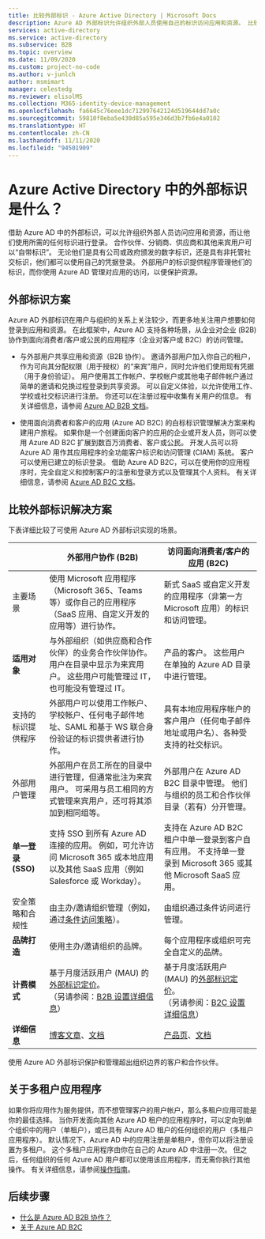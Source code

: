```yaml
---
title: 比较外部标识 - Azure Active Directory | Microsoft Docs
description: Azure AD 外部标识允许组织外部人员使用自己的标识访问应用和资源。 比较外部标识的解决方案，包括 Azure Active Directory B2B 协作和 Azure AD B2C。
services: active-directory
ms.service: active-directory
ms.subservice: B2B
ms.topic: overview
ms.date: 11/09/2020
ms.custom: project-no-code
ms.author: v-junlch
author: msmimart
manager: celestedg
ms.reviewer: elisolMS
ms.collection: M365-identity-device-management
ms.openlocfilehash: fa6645c76eee1dc712997642124d519644dd7a0c
ms.sourcegitcommit: 59810f8eba5e430d85a595e346d3b7fb6e4a0102
ms.translationtype: HT
ms.contentlocale: zh-CN
ms.lasthandoff: 11/11/2020
ms.locfileid: "94501909"
---
```

# <a name="what-are-external-identities-in-azure-active-directory"></a>Azure Active Directory 中的外部标识是什么？

借助 Azure AD 中的外部标识，可以允许组织外部人员访问应用和资源，而让他们使用所需的任何标识进行登录。 合作伙伴、分销商、供应商和其他来宾用户可以“自带标识”。 无论他们是具有公司或政府颁发的数字标识，还是具有非托管社交标识，他们都可以使用自己的凭据登录。 外部用户的标识提供程序管理他们的标识，而你使用 Azure AD 管理对应用的访问，以便保护资源。

## <a name="external-identities-scenarios"></a>外部标识方案

Azure AD 外部标识在用户与组织的关系上关注较少，而更多地关注用户想要如何登录到应用和资源。 在此框架中，Azure AD 支持各种场景，从企业对企业 (B2B) 协作到面向消费者/客户或公民的应用程序（企业对客户或 B2C）的访问管理。

- 与外部用户共享应用和资源（B2B 协作）。 邀请外部用户加入你自己的租户，作为可向其分配权限（用于授权）的“来宾”用户，同时允许他们使用现有凭据（用于身份验证）。 用户使用其工作帐户、学校帐户或其他电子邮件帐户通过简单的邀请和兑换过程登录到共享资源。 可以自定义体验，以允许使用工作、学校或社交标识进行注册。 你还可以在注册过程中收集有关用户的信息。 有关详细信息，请参阅 [Azure AD B2B 文档](index.yml)。

- 使用面向消费者和客户的应用 (Azure AD B2C) 的白标标识管理解决方案来构建用户旅程。 如果你是一个创建面向客户的应用的企业或开发人员，则可以使用 Azure AD B2C 扩展到数百万消费者、客户或公民。 开发人员可以将 Azure AD 用作其应用程序的全功能客户标识和访问管理 (CIAM) 系统。 客户可以使用已建立的标识登录。 借助 Azure AD B2C，可以在使用你的应用程序时，完全自定义和控制客户的注册和登录方式以及管理其个人资料。 有关详细信息，请参阅 [Azure AD B2C 文档](../../active-directory-b2c/index.yml)。

## <a name="compare-external-identities-solutions"></a>比较外部标识解决方案

下表详细比较了可使用 Azure AD 外部标识实现的场景。

|   | 外部用户协作 (B2B) | 访问面向消费者/客户的应用 (B2C)  |
| ---- | --- | --- |
| 主要场景 | 使用 Microsoft 应用程序（Microsoft 365、Teams 等）或你自己的应用程序（SaaS 应用、自定义开发的应用等）进行协作。  | 新式 SaaS 或自定义开发的应用程序（非第一方 Microsoft 应用）的标识和访问管理。   |
| **适用对象**    | 与外部组织（如供应商和合作伙伴）的业务合作伙伴协作。 用户在目录中显示为来宾用户。 这些用户可能管理过 IT，也可能没有管理过 IT。  | 产品的客户。 这些用户在单独的 Azure AD 目录中进行管理。  |
| 支持的标识提供程序 | 外部用户可以使用工作帐户、学校帐户、任何电子邮件地址、SAML 和基于 WS 联合身份验证的标识提供者进行协作。  | 具有本地应用程序帐户的客户用户（任何电子邮件地址或用户名）、各种受支持的社交标识。       |
| 外部用户管理   | 外部用户在员工所在的目录中进行管理，但通常批注为来宾用户。 可采用与员工相同的方式管理来宾用户，还可将其添加到相同组等。    | 外部用户在 Azure AD B2C 目录中管理。 他们与组织的员工和合作伙伴目录（若有）分开管理。  |
| **单一登录 (SSO)**      | 支持 SSO 到所有 Azure AD 连接的应用。 例如，可允许访问 Microsoft 365 或本地应用以及其他 SaaS 应用（例如 Salesforce 或 Workday）。    | 支持在 Azure AD B2C 租户中单一登录到客户自有应用。 不支持单一登录到 Microsoft 365 或其他 Microsoft SaaS 应用。    |
| 安全策略和合规性        | 由主办/邀请组织管理（例如，通过[条件访问策略](conditional-access.md)）。 | 由组织通过条件访问进行管理。        |
| **品牌打造**  | 使用主办/邀请组织的品牌。    | 每个应用程序或组织可完全自定义的品牌。   |
| **计费模式** | 基于月度活跃用户 (MAU) 的[外部标识定价](https://www.azure.cn/pricing/details/active-directory/external-identities/)。 <br>（另请参阅：[B2B 设置详细信息](external-identities-pricing.md)） | 基于月度活跃用户 (MAU) 的[外部标识定价](https://www.azure.cn/pricing/details/active-directory/external-identities/)。 <br>（另请参阅：[B2C 设置详细信息](../../active-directory-b2c/billing.md)） |
| **详细信息** | [博客文章](https://blogs.technet.microsoft.com/enterprisemobility/2017/02/01/azure-ad-b2b-new-updates-make-cross-business-collab-easy/)、[文档](what-is-b2b.md)                   | [产品页](https://www.azure.cn/home/features/active-directory-b2c/)、[文档](../../active-directory-b2c/index.yml)       |

使用 Azure AD 外部标识保护和管理超出组织边界的客户和合作伙伴。

## <a name="about-multitenant-applications"></a>关于多租户应用程序

如果你将应用作为服务提供，而不想管理客户的用户帐户，那么多租户应用可能是你的最佳选择。 当你开发面向其他 Azure AD 租户的应用程序时，可以定向到单个组织中的用户（单租户），或已具有 Azure AD 租户的任何组织的用户（多租户应用程序）。 默认情况下，Azure AD 中的应用注册是单租户，但你可以将注册设置为多租户。 这个多租户应用程序由你在自己的 Azure AD 中注册一次。 但之后，任何组织的任何 Azure AD 用户都可以使用该应用程序，而无需你执行其他操作。 有关详细信息，请参阅[操作指南](../develop/howto-convert-app-to-be-multi-tenant.md)。

## <a name="next-steps"></a>后续步骤

- [什么是 Azure AD B2B 协作？](what-is-b2b.md)
- [关于 Azure AD B2C](../../active-directory-b2c/overview.md)

